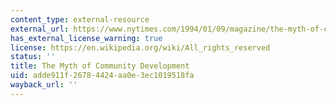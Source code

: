 ```yaml
---
content_type: external-resource
external_url: https://www.nytimes.com/1994/01/09/magazine/the-myth-of-community-development.html
has_external_license_warning: true
license: https://en.wikipedia.org/wiki/All_rights_reserved
status: ''
title: The Myth of Community Development
uid: adde911f-2678-4424-aa0e-3ec1019518fa
wayback_url: ''
---
```

